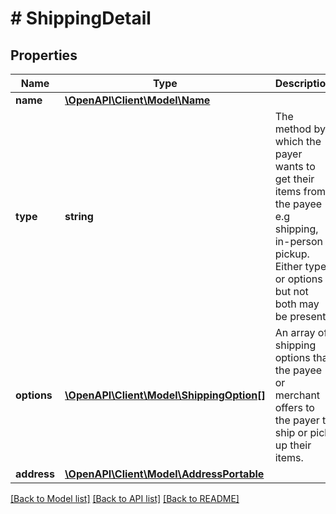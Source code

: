 # # ShippingDetail

## Properties

Name | Type | Description | Notes
------------ | ------------- | ------------- | -------------
**name** | [**\OpenAPI\Client\Model\Name**](Name.md) |  | [optional]
**type** | **string** | The method by which the payer wants to get their items from the payee e.g shipping, in-person pickup. Either type or options but not both may be present. | [optional]
**options** | [**\OpenAPI\Client\Model\ShippingOption[]**](ShippingOption.md) | An array of shipping options that the payee or merchant offers to the payer to ship or pick up their items. | [optional]
**address** | [**\OpenAPI\Client\Model\AddressPortable**](AddressPortable.md) |  | [optional]

[[Back to Model list]](../../README.md#models) [[Back to API list]](../../README.md#endpoints) [[Back to README]](../../README.md)
